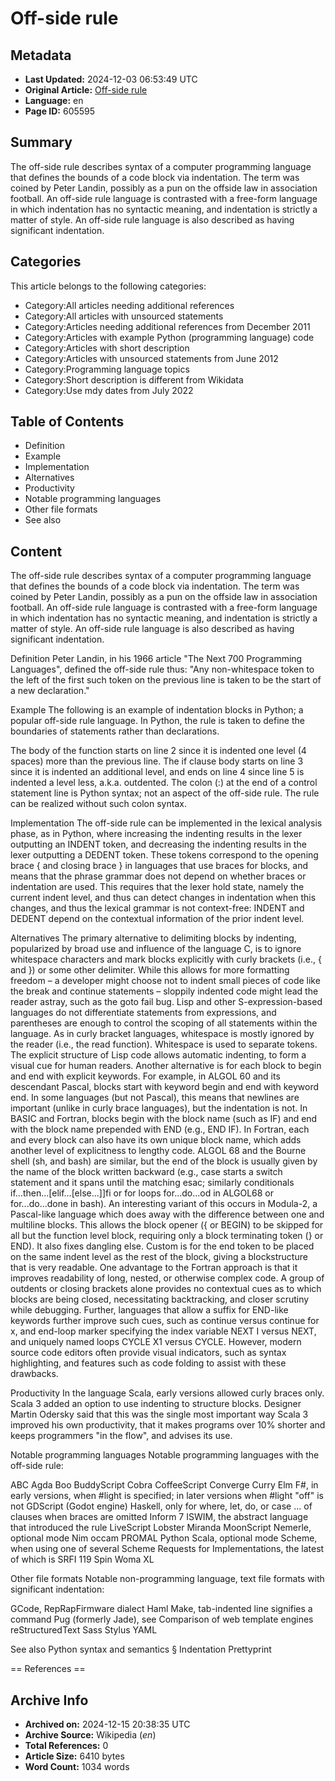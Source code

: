 # Off-side rule

## Metadata
- **Last Updated:** 2024-12-03 06:53:49 UTC
- **Original Article:** [Off-side rule](https://en.wikipedia.org/wiki/Off-side_rule)
- **Language:** en
- **Page ID:** 605595

## Summary
The off-side rule describes syntax of a computer programming language that defines the bounds of a code block via indentation.
The term was coined by Peter Landin, possibly as a pun on the offside law in association football.
An off-side rule language is contrasted with a free-form language in which indentation has no syntactic meaning, and indentation is strictly a matter of style.
An off-side rule language is also described as having significant indentation.

## Categories
This article belongs to the following categories:

- Category:All articles needing additional references
- Category:All articles with unsourced statements
- Category:Articles needing additional references from December 2011
- Category:Articles with example Python (programming language) code
- Category:Articles with short description
- Category:Articles with unsourced statements from June 2012
- Category:Programming language topics
- Category:Short description is different from Wikidata
- Category:Use mdy dates from July 2022

## Table of Contents

- Definition
- Example
- Implementation
- Alternatives
- Productivity
- Notable programming languages
- Other file formats
- See also

## Content

The off-side rule describes syntax of a computer programming language that defines the bounds of a code block via indentation.
The term was coined by Peter Landin, possibly as a pun on the offside law in association football.
An off-side rule language is contrasted with a free-form language in which indentation has no syntactic meaning, and indentation is strictly a matter of style.
An off-side rule language is also described as having significant indentation.

Definition
Peter Landin, in his 1966 article "The Next 700 Programming Languages", defined the off-side rule thus: "Any non-whitespace token to the left of the first such token on the previous line is taken to be the start of a new declaration."

Example
The following is an example of indentation blocks in Python; a popular off-side rule language. 
In Python, the rule is taken to define the boundaries of statements rather than declarations.

The body of the function starts on line 2 since it is indented one level (4 spaces) more than the previous line. The if clause body starts on line 3 since it is indented an additional level, and ends on line 4 since line 5 is indented a level less, a.k.a. outdented.
The colon (:) at the end of a control statement line is Python syntax; not an aspect of the off-side rule. The rule can be realized without such colon syntax.

Implementation
The off-side rule can be implemented in the lexical analysis phase, as in Python, where increasing the indenting results in the lexer outputting an INDENT token, and decreasing the indenting results in the lexer outputting a DEDENT token. These tokens correspond to the opening brace { and closing brace } in languages that use braces for blocks, and means that the phrase grammar does not depend on whether braces or indentation are used. This requires that the lexer hold state, namely the current indent level, and thus can detect changes in indentation when this changes, and thus the lexical grammar is not context-free: INDENT and DEDENT depend on the contextual information of the prior indent level.

Alternatives
The primary alternative to delimiting blocks by indenting, popularized by broad use and influence of the language C, is to ignore whitespace characters and mark blocks explicitly with curly brackets (i.e., { and }) or some other delimiter. While this allows for more formatting freedom – a developer might choose not to indent small pieces of code like the break and continue statements – sloppily indented code might lead the reader astray, such as the goto fail bug.
Lisp and other S-expression-based languages do not differentiate statements from expressions, and parentheses are enough to control the scoping of all statements within the language. As in curly bracket languages, whitespace is mostly ignored by the reader (i.e., the read function). Whitespace is used to separate tokens. The explicit structure of Lisp code allows automatic indenting, to form a visual cue for human readers.
Another alternative is for each block to begin and end with explicit keywords. For example, in ALGOL 60 and its descendant Pascal, blocks start with keyword begin and end with keyword end. In some languages (but not Pascal), this means that newlines are important (unlike in curly brace languages), but the indentation is not. In BASIC and Fortran, blocks begin with the block name (such as IF) and end with the block name prepended with END (e.g., END IF). In Fortran, each and every block can also have its own unique block name, which adds another level of explicitness to lengthy code. ALGOL 68 and the Bourne shell (sh, and bash) are similar, but the end of the block is usually given by the name of the block written backward (e.g., case starts a switch statement and it spans until the matching esac; similarly conditionals if...then...[elif...[else...]]fi or for loops for...do...od in ALGOL68 or for...do...done in bash).
An interesting variant of this occurs in Modula-2, a Pascal-like language which does away with the difference between one and multiline blocks. This allows the block opener ({ or BEGIN) to be skipped for all but the function level block, requiring only a block terminating token (} or END). It also fixes dangling else. Custom is for the end token to be placed on the same indent level as the rest of the block, giving a blockstructure that is very readable.
One advantage to the Fortran approach is that it improves readability of long, nested, or otherwise complex code. A group of outdents or closing brackets alone provides no contextual cues as to which blocks are being closed, necessitating backtracking, and closer scrutiny while debugging. Further, languages that allow a suffix for END-like keywords further improve such cues, such as continue versus continue for x, and  end-loop marker specifying the index variable NEXT I versus NEXT, and  uniquely named loops CYCLE X1 versus CYCLE. However, modern source code editors often provide visual indicators, such as syntax highlighting, and features such as code folding to assist with these drawbacks.

Productivity
In the language Scala, early versions allowed curly braces only. Scala 3 added an option to use indenting to structure blocks. Designer Martin Odersky said that this was the single most important way Scala 3 improved his own productivity, that it makes programs over 10% shorter and keeps programmers "in the flow", and advises its use.

Notable programming languages
Notable programming languages with the off-side rule:

ABC
Agda
Boo
BuddyScript
Cobra
CoffeeScript
Converge
Curry
Elm
F#, in early versions, when #light is specified; in later versions when #light "off" is not
GDScript (Godot engine)
Haskell, only for where, let, do, or case ... of clauses when braces are omitted
Inform 7
ISWIM, the abstract language that introduced the rule
LiveScript
Lobster
Miranda
MoonScript
Nemerle, optional mode
Nim
occam
PROMAL
Python
Scala, optional mode
Scheme, when using one of several Scheme Requests for Implementations, the latest of which is SRFI 119
Spin
Woma
XL

Other file formats
Notable non-programming language, text file formats with significant indentation:

GCode, RepRapFirmware dialect 
Haml
Make, tab-indented line signifies a command
Pug (formerly Jade), see Comparison of web template engines
reStructuredText
Sass
Stylus
YAML

See also
Python syntax and semantics § Indentation
Prettyprint


== References ==

## Archive Info
- **Archived on:** 2024-12-15 20:38:35 UTC
- **Archive Source:** Wikipedia (_en_)
- **Total References:** 0
- **Article Size:** 6410 bytes
- **Word Count:** 1034 words

